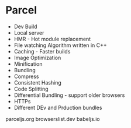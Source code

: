# Parcel
- Dev Build
- Local server
- HMR - Hot module replacement
- File watching Algorithm written in C++
- Caching - Faster builds
- Image Optimization
- Minification
- Bundling
- Compress
- Consistent Hashing
- Code Splitting
- Differential Bundling - support older browsers
- HTTPs
- Different DEv and Prduction bundles


parceljs.org
browserslist.dev
babeljs.io
